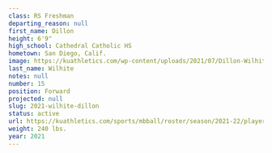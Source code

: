 ```yaml
---
class: RS Freshman
departing_reason: null
first_name: Dillon
height: 6'9"
high_school: Cathedral Catholic HS
hometown: San Diego, Calif.
image: https://kuathletics.com/wp-content/uploads/2021/07/Dillon-Wilhite-15.jpg
last_name: Wilhite
notes: null
number: 15
position: Forward
projected: null
slug: 2021-wilhite-dillon
status: active
url: https://kuathletics.com/sports/mbball/roster/season/2021-22/player/dillon-wilhite/
weight: 240 lbs.
year: 2021
---
```


